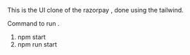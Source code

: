 This is the UI clone of the razorpay , done using the tailwind.


Command to run .
1) npm start
2) npm run start
   
